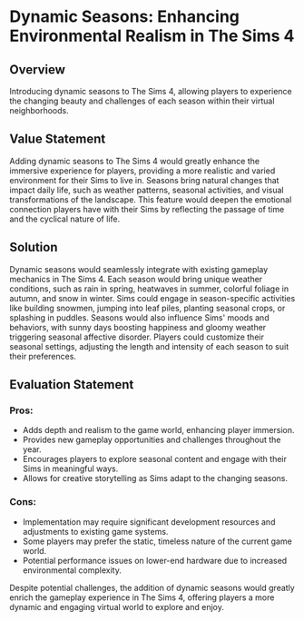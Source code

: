 # Dynamic Seasons: Enhancing Environmental Realism in The Sims 4

## Overview
Introducing dynamic seasons to The Sims 4, allowing players to experience the changing beauty and challenges of each season within their virtual neighborhoods.

## Value Statement
Adding dynamic seasons to The Sims 4 would greatly enhance the immersive experience for players, providing a more realistic and varied environment for their Sims to live in. Seasons bring natural changes that impact daily life, such as weather patterns, seasonal activities, and visual transformations of the landscape. This feature would deepen the emotional connection players have with their Sims by reflecting the passage of time and the cyclical nature of life.

## Solution
Dynamic seasons would seamlessly integrate with existing gameplay mechanics in The Sims 4. Each season would bring unique weather conditions, such as rain in spring, heatwaves in summer, colorful foliage in autumn, and snow in winter. Sims could engage in season-specific activities like building snowmen, jumping into leaf piles, planting seasonal crops, or splashing in puddles. Seasons would also influence Sims' moods and behaviors, with sunny days boosting happiness and gloomy weather triggering seasonal affective disorder. Players could customize their seasonal settings, adjusting the length and intensity of each season to suit their preferences.

## Evaluation Statement
### Pros:
- Adds depth and realism to the game world, enhancing player immersion.
- Provides new gameplay opportunities and challenges throughout the year.
- Encourages players to explore seasonal content and engage with their Sims in meaningful ways.
- Allows for creative storytelling as Sims adapt to the changing seasons.

### Cons:
- Implementation may require significant development resources and adjustments to existing game systems.
- Some players may prefer the static, timeless nature of the current game world.
- Potential performance issues on lower-end hardware due to increased environmental complexity.

Despite potential challenges, the addition of dynamic seasons would greatly enrich the gameplay experience in The Sims 4, offering players a more dynamic and engaging virtual world to explore and enjoy.
